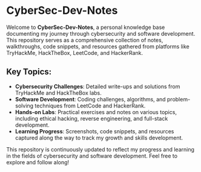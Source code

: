 # CyberSec-Dev-Notes

Welcome to **CyberSec-Dev-Notes**, a personal knowledge base documenting my journey through cybersecurity and software development. This repository serves as a comprehensive collection of notes, walkthroughs, code snippets, and resources gathered from platforms like TryHackMe, HackTheBox, LeetCode, and HackerRank.

## Key Topics:
- **Cybersecurity Challenges**: Detailed write-ups and solutions from TryHackMe and HackTheBox labs.
- **Software Development**: Coding challenges, algorithms, and problem-solving techniques from LeetCode and HackerRank.
- **Hands-on Labs**: Practical exercises and notes on various topics, including ethical hacking, reverse engineering, and full-stack development.
- **Learning Progress**: Screenshots, code snippets, and resources captured along the way to track my growth and skills development.

This repository is continuously updated to reflect my progress and learning in the fields of cybersecurity and software development. Feel free to explore and follow along!
